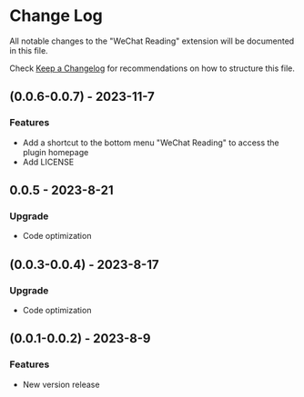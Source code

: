 # Change Log

All notable changes to the "WeChat Reading" extension will be documented in this file.

Check [Keep a Changelog](http://keepachangelog.com/) for recommendations on how to structure this file.

## (0.0.6-0.0.7) - 2023-11-7

### Features 
- Add a shortcut to the bottom menu "WeChat Reading" to access the plugin homepage
- Add LICENSE

## 0.0.5 - 2023-8-21
### Upgrade
- Code optimization
## (0.0.3-0.0.4) - 2023-8-17
### Upgrade
- Code optimization

## (0.0.1-0.0.2) - 2023-8-9
### Features
- New version release
